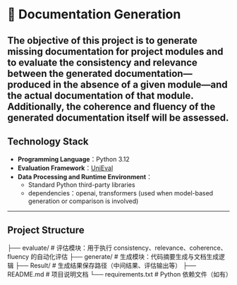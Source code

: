 # 📄 Documentation Generation

The objective of this project is to generate missing documentation for project modules and to evaluate the consistency and relevance between the generated documentation—produced in the absence of a given module—and the actual documentation of that module. Additionally, the coherence and fluency of the generated documentation itself will be assessed.
---

## Technology Stack

- **Programming Language**：Python 3.12
- **Evaluation Framework**：[UniEval](https://github.com/yangyi02/unieval)
- **Data Processing and Runtime Environment**：
  - Standard Python third-party libraries
  - dependencies：openai, transformers (used when model-based generation or comparison is involved)

---

## Project Structure
├── evaluate/ # 评估模块：用于执行 consistency、relevance、coherence、fluency 的自动化评估
├── generate/ # 生成模块：代码摘要生成与文档生成逻辑
├── Result/ # 生成结果保存路径（中间结果、评估输出等）
├── README.md # 项目说明文档
└── requirements.txt # Python 依赖文件（如有）
